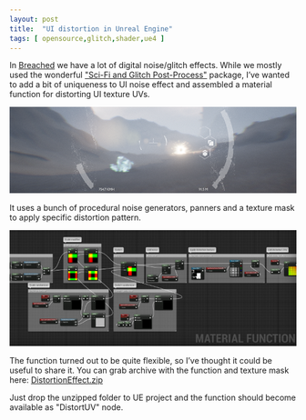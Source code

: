 ```yaml
---
layout: post
title:  "UI distortion in Unreal Engine"
tags: [ opensource,glitch,shader,ue4 ]
---
```


In [Breached](http://breached-game.com/) we have a lot of digital noise/glitch effects. While we mostly used the wonderful ["Sci-Fi and Glitch Post-Process"](https://www.unrealengine.com/marketplace/sci-fi-and-glitch-post-process) package, I’ve wanted to add a bit of uniqueness to UI noise effect and assembled a material function for distorting UI texture UVs.

![](/assets/images/posts/ue-glitch-1.png)

It uses a bunch of procedural noise generators, panners and a texture mask to apply specific distortion pattern. 

![](/assets/images/posts/ue-glitch-2.png)

The function turned out to be quite flexible, so I’ve thought it could be useful to share it. You can grab archive with the function and texture mask here: [DistortionEffect.zip](https://drive.google.com/open?id=11wTOVe6jKvPIKUR_51Md6lHByAz5gtsc)

Just drop the unzipped folder to UE project and the function should become available as "DistortUV" node.
